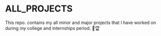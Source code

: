 # ALL_PROJECTS
This repo. contains my all minor and major projects that I have worked on during my college and internships period. 🥇🏆
